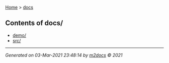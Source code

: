 [Home](index.md) > [docs](docs_index.md)  

## Contents of docs/

- [demo/](demo/demo_index.md)
- [src/](src/src_index.md)

***

*Generated on 03-Mar-2021 23:48:14 by [m2docs](https://github.com/crgnam-research/m2docs) © 2021*